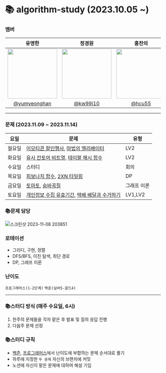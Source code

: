 # 📚 algorithm-study (2023.10.05 ~)
### 멤버
|      유명한       |          정경원         |       홍찬의         |                                                                                                               
| :------------------------------------------------------------------------------: | :---------------------------------------------------------------------------------------------------------------------------------------------------: | :---------------------------------------------------------------------------------------------------------------------------------------------------------------------------------------------------: |
|   <img width="160px" src="https://avatars.githubusercontent.com/u/75025163?v=4.png" />    |            <img width="160px" src="https://avatars.githubusercontent.com/u/103038606?v=4.png" />              |                   <img width="160px" src="https://avatars.githubusercontent.com/u/75023467?v=4.png"/>   |
|   [@yumyeonghan](https://github.com/yumyeonghan)   |  [@kw99j10](https://github.com/kw99j10 )    | [@hcu55](https://github.com/hcu55)  |

<hr>

### 문제 (2023.11.09 ~ 2023.11.14) 
| 요일   | 문제         | 유형|
|--------|--------------|----|
| 월요일 | [이모티콘 할인행사](https://school.programmers.co.kr/learn/courses/30/lessons/150368), [마법의 엘리베이터](https://school.programmers.co.kr/learn/courses/30/lessons/148653)   | LV2   |
| 화요일 | [유사 칸토어 비트열](https://school.programmers.co.kr/learn/courses/30/lessons/148652), [테이블 해시 함수](https://school.programmers.co.kr/learn/courses/30/lessons/147354)   | LV2    |
| 수요일 | 스터디   | 회의    |
| 목요일 | [피보나치 함수](https://www.acmicpc.net/problem/1003), [2XN 타일링](https://www.acmicpc.net/problem/11726)   |  DP  |
| 금요일 | [토마토](https://www.acmicpc.net/problem/7576), [숨바꼭질](https://www.acmicpc.net/problem/1697)   | 그래프 이론  |
| 토요일 | [개인정보 수집 유효기간](https://school.programmers.co.kr/learn/courses/30/lessons/150370), [택배 배달과 수거하기](https://school.programmers.co.kr/learn/courses/30/lessons/150369)   | LV1,LV2 |



### 📚문제 담당

![스크린샷 2023-11-08 203851](https://github.com/k-algorithm-study/algorithm-study/assets/103038606/ed252373-7957-404c-b705-6770a44db82e)

### 로테이션
- 그리디, 구현, 정렬
- DFS/BFS, 이진 탐색, 최단 경로
- DP, 그래프 이론


### 난이도
`프로그래머스(1-2단계)`
`백준(실버5-골드4)`

<hr>

### 📚스터디 방식 (매주 수요일, 6시)
1. 한주의 문제들을 각자 맡은 후 발표 및 질의 응답 진행
2. 다음주 문제 선정 

### 📚스터디 규칙
- [백준](https://www.acmicpc.net/problem/tags), [프로그래머스](https://school.programmers.co.kr/learn/challenges?order=recent&page=1&levels=2)에서 난이도에 부합하는 문제 순서대로 풀기
- 하루에 지정한 `두 문제` 자신의 브랜치에 커밋
- 노션에 자신이 맡은 문제에 대하여 해설 기입
